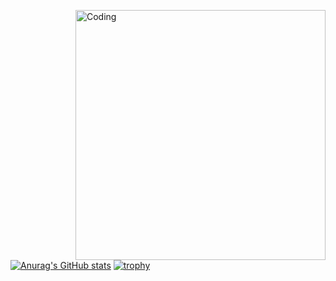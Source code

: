 <img align="right" alt="Coding" width="400" src="[add your link 
  here](https://i.redd.it/tbl2zgakqgk61.png)">
[![Anurag's GitHub stats](https://github-readme-stats.vercel.app/api?username=asurakuo)](https://github.com/anuraghazra/github-readme-stats)
[![trophy](https://github-profile-trophy.vercel.app/?username=asurakuo)](https://github.com/ryo-ma/github-profile-trophy)
